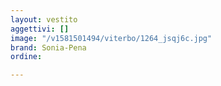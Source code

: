 ```yaml
---
layout: vestito
aggettivi: []
image: "/v1581501494/viterbo/1264_jsqj6c.jpg"
brand: Sonia-Pena
ordine: 

---
```


